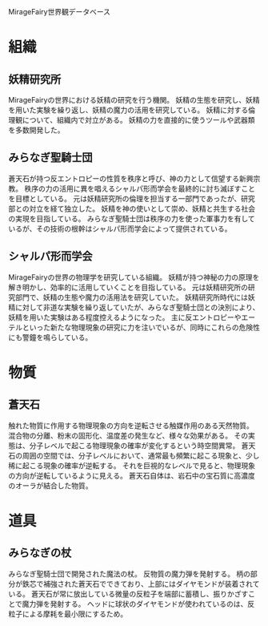 MirageFairy世界観データベース

# 組織

## 妖精研究所

MirageFairyの世界における妖精の研究を行う機関。
妖精の生態を研究し、妖精を用いた実験を繰り返し、妖精の魔力の活用を研究している。
妖精に対する倫理観について、組織内で対立がある。
妖精の力を直接的に使うツールや武器類を多数開発した。

## みらなぎ聖騎士団

蒼天石が持つ反エントロピーの性質を秩序と呼び、神の力として信望する新興宗教。
秩序の力の活用に異を唱えるシャルパ形而学会を最終的に討ち滅ぼすことを目標としている。
元は妖精研究所の倫理を担当する一部門であったが、研究部との対立を経て独立した。
妖精を神の使いとして崇め、妖精と共生する社会の実現を目指している。
みらなぎ聖騎士団は秩序の力を使った軍事力を有しているが、その技術の根幹はシャルパ形而学会によって提供されている。

## シャルパ形而学会

MirageFairyの世界の物理学を研究している組織。
妖精が持つ神秘の力の原理を解き明かし、効率的に活用していくことを目指している。
元は妖精研究所の研究部門で、妖精の生態や魔力の活用法を研究していた。
妖精研究所時代には妖精に対して非道な実験を繰り返していたが、みらなぎ聖騎士団との決別により、妖精を用いた実験はある程度控えるようになった。
主に反エントロピーやエーテルといった新たな物理現象の研究に力を注いでいるが、同時にこれらの危険性にも警鐘を鳴らしている。

# 物質

## 蒼天石

触れた物質に作用する物理現象の方向を逆転させる触媒作用のある天然物質。
混合物の分離、粉末の固形化、温度差の発生など、様々な効果がある。
その実態は、分子レベルで起こる物理現象の確率が変化するという時空間異常。
蒼天石の周囲の空間では、分子レベルにおいて、通常最も頻繁に起こる現象と、少し稀に起こる現象の確率が逆転する。
それを巨視的なレベルで見ると、物理現象の方向が逆転しているように見える。
蒼天石自体は、岩石中の宝石質に高濃度のオーラが結合した物質。

# 道具

## みらなぎの杖

みらなぎ聖騎士団で開発された魔法の杖。
反物質の魔力弾を発射する。
柄の部分が鉄芯で補強された蒼天石でできており、上部にはダイヤモンドが装着されている。
蒼天石が常に放出している微量の反粒子を端部に蓄積し、振りかざすことで魔力弾を発射する。
ヘッドに球状のダイヤモンドが使われているのは、反粒子による摩耗を最小限にするため。
